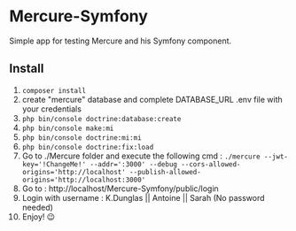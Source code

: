 # Mercure-Symfony
Simple app for testing Mercure and his Symfony component.

## Install
1) `composer install`
2) create "mercure" database and complete DATABASE_URL .env file with your credentials
3) `php bin/console doctrine:database:create`
4) `php bin/console make:mi`
5) `php bin/console doctrine:mi:mi`
6) `php bin/console doctrine:fix:load`
7) Go to ./Mercure folder and execute the following cmd : `./mercure --jwt-key='!ChangeMe!' --addr=':3000' --debug --cors-allowed-origins='http://localhost' --publish-allowed-origins='http://localhost:3000'`
8) Go to : http://localhost/Mercure-Symfony/public/login
9) Login with username : K.Dunglas || Antoine || Sarah (No password needed)
10) Enjoy!  😉